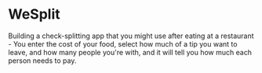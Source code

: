 # WeSplit
Building a check-splitting app that you might use after eating at a restaurant - 
You enter the cost of your food, select how much of a tip you want to leave, and how many
people you're with, and it will tell you how much each person needs to pay.
